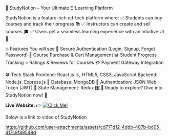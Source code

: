 🚀 StudyNotion – Your Ultimate E-Learning Platform


StudyNotion is a feature-rich ed-tech platform where:
✅ Students can buy courses and track their progress 📚
✅ Instructors can create and sell courses 🎓
✅ Users get a seamless learning experience with an intuitive UI 🌟

🔥 Features You will see
🔑 Secure Authentication (Login, Signup, Forgot Password)
🎯 Course Purchase & Cart Management
📊 Student Progress Tracking
⭐ Ratings & Reviews for Courses
💳 Payment Gateway Integration


🛠 Tech Stack
Frontend: React.js ⚛️, HTML5, CSS3, JavaScript
Backend: Node.js, Express.js 🚀
Database: MongoDB 🍃
Authentication: JSON Web Token (JWT) 🔐
State Management: Redux 🎛️
🚀 Ready to explore? Dive into StudyNotion now! 🎉

**Live Website:** 👉 
[![Click Me!](https://img.shields.io/badge/-Live%20Demo-blue?style=for-the-badge&logo=google-chrome&logoColor=white)](https://studynotion-omega-taupe.vercel.app/)


Below is a link to video of StudyNotion

https://github.com/user-attachments/assets/cd771d12-4ddb-487b-bd05-417c9f89548d

